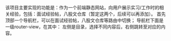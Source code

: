该项目主要实现的功能是：作为一个前端静态网站，向用户展示实习/工作时的相关经验，包括：面试经验帖，八股文仓库（暂定这两个，后续可以再添加）。
首先顶部一个导航栏，可以在面试经验帖，八股文仓库等路由中切换；
导航栏下面是一级router-view，在其中：
左侧是目录，选择不同内容后，右侧跳转至对应的内容。
